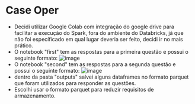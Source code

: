 # Case Oper

* Decidi utilizar Google Colab com integração do google drive para facilitar a execução do Spark, fora do ambiente do Databricks, já que não foi específicado em qual lugar deveria ser feito, decidi ir no mais prático.
* O notebook "first" tem as respostas para a primeira questão e possui o seguinte formato: ![image](https://github.com/andrebastosdata/case_oper/assets/173493147/a4a5dc21-9e46-41f5-ab93-76089437d52c)
* O notebook "second" tem as respostas para a segunda questão e possui o seguinte formato: ![image](https://github.com/andrebastosdata/case_oper/assets/173493147/585e89c8-7874-44ce-a090-496f6ce7f4e6)
* dentro da pasta "outputs" salvei alguns dataframes no formato parquet que foram utilizados para responder as questões.
* Escolhi usar o formato parquet para reduzir requisitos de armazenamento.



